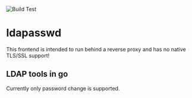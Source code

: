 ![Build Test](https://github.com/bwinfosec/ldapasswd/actions/workflows/build.yml/badge.svg)

# ldapasswd

This frontend is intended to run behind a reverse proxy and has no native TLS/SSL support!

## LDAP tools in go

Currently only password change is supported.
